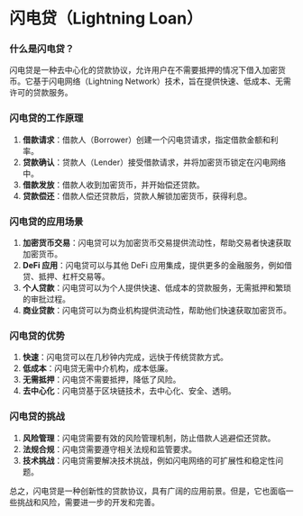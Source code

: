 **闪电贷（Lightning Loan）**
=====================================

### 什么是闪电贷？

闪电贷是一种去中心化的贷款协议，允许用户在不需要抵押的情况下借入加密货币。它基于闪电网络（Lightning Network）技术，旨在提供快速、低成本、无需许可的贷款服务。

### 闪电贷的工作原理

1. **借款请求**：借款人（Borrower）创建一个闪电贷请求，指定借款金额和利率。
2. **贷款确认**：贷款人（Lender）接受借款请求，并将加密货币锁定在闪电网络中。
3. **借款发放**：借款人收到加密货币，并开始偿还贷款。
4. **贷款偿还**：借款人偿还贷款后，贷款人解锁加密货币，获得利息。

### 闪电贷的应用场景

1. **加密货币交易**：闪电贷可以为加密货币交易提供流动性，帮助交易者快速获取加密货币。
2. **DeFi 应用**：闪电贷可以与其他 DeFi 应用集成，提供更多的金融服务，例如借贷、抵押、杠杆交易等。
3. **个人贷款**：闪电贷可以为个人提供快速、低成本的贷款服务，无需抵押和繁琐的审批过程。
4. **商业贷款**：闪电贷可以为商业机构提供流动性，帮助他们快速获取加密货币。

### 闪电贷的优势

1. **快速**：闪电贷可以在几秒钟内完成，远快于传统贷款方式。
2. **低成本**：闪电贷无需中介机构，成本低廉。
3. **无需抵押**：闪电贷不需要抵押，降低了风险。
4. **去中心化**：闪电贷基于区块链技术，去中心化、安全、透明。

### 闪电贷的挑战

1. **风险管理**：闪电贷需要有效的风险管理机制，防止借款人逃避偿还贷款。
2. **法规合规**：闪电贷需要遵守相关法规和监管要求。
3. **技术挑战**：闪电贷需要解决技术挑战，例如闪电网络的可扩展性和稳定性问题。

总之，闪电贷是一种创新性的贷款协议，具有广阔的应用前景。但是，它也面临一些挑战和风险，需要进一步的开发和完善。